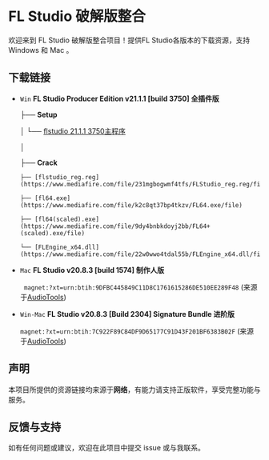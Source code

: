 
# FL Studio 破解版整合

欢迎来到 FL Studio 破解版整合项目！提供FL Studio各版本的下载资源，支持 Windows 和 Mac 。

## 下载链接

- `Win`  **FL Studio Producer Edition v21.1.1 [build 3750] 全插件版**
  
  ├── **Setup**
  
  │   └── [flstudio 21.1.1 3750主程序](https://www.mediafire.com/file/6vm3uuhd9uf3ppb/flstudio_win64_21.1.1.3750.exe/file)
  
  │
  
  ├── **Crack**
  
      ├── [flstudio_reg.reg](https://www.mediafire.com/file/231mgbogwmf4tfs/FLStudio_reg.reg/file)
  
      ├── [fl64.exe](https://www.mediafire.com/file/k2c8qt37bp4tkzv/FL64.exe/file)
  
      ├── [fl64(scaled).exe](https://www.mediafire.com/file/9dy4bnbkdoyj2bb/FL64+(scaled).exe/file)
  
      └── [FLEngine_x64.dll](https://www.mediafire.com/file/22w0wwo4tdal55b/FLEngine_x64.dll/file)


- `Mac`  **FL Studio v20.8.3 [build 1574] 制作人版**
  
  ` magnet:?xt=urn:btih:9DFBC445849C11D8C1761615286DE510EE289F48`
   (来源于[AudioTools](https://audiotools.in/2021/11/09/flstudio-v20-8-3-1574-macos-12/))

- `Win-Mac`  **FL Studio v20.8.3 [Build 2304] Signature Bundle 进阶版**
  
  `magnet:?xt=urn:btih:7C922F89C84DF9D65177C91D43F201BF6383B02F`
  (来源于[AudioTools](https://audiotools.in/2021/08/05/flstudio-v20-8-3-2304-win-mac/))
  
## 声明

本项目所提供的资源链接均来源于**网络**，有能力请支持正版软件，享受完整功能与服务。

## 反馈与支持

如有任何问题或建议，欢迎在此项目中提交 issue 或与我联系。
